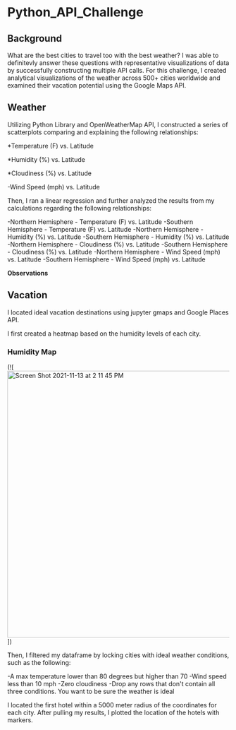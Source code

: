# Python_API_Challenge

## Background 
What are the best cities to travel too with the best weather? 
I was able to definitevly answer these questions with representative visualizations of data by successfully constructing multiple API calls. For this challenge, I created analytical visualizations of the weather across 500+ cities worldwide and examined their vacation potential using the Google Maps API. 

## Weather
Utilizing Python Library and OpenWeatherMap API, I constructed a series of scatterplots comparing and explaining the following relationships:

*Temperature (F) vs. Latitude

*Humidity (%) vs. Latitude

*Cloudiness (%) vs. Latitude

-Wind Speed (mph) vs. Latitude

Then, I ran a linear regression and further analyzed the results from my calculations regarding the following relationships: 

-Northern Hemisphere - Temperature (F) vs. Latitude
-Southern Hemisphere - Temperature (F) vs. Latitude
-Northern Hemisphere - Humidity (%) vs. Latitude
-Southern Hemisphere - Humidity (%) vs. Latitude
-Northern Hemisphere - Cloudiness (%) vs. Latitude
-Southern Hemisphere - Cloudiness (%) vs. Latitude
-Northern Hemisphere - Wind Speed (mph) vs. Latitude
-Southern Hemisphere - Wind Speed (mph) vs. Latitude

**Observations**

## Vacation
I located ideal vacation destinations using jupyter gmaps and Google Places API. 

I first created a heatmap based on the humidity levels of each city. 
### Humidity Map

(![<img width="604" alt="Screen Shot 2021-11-13 at 2 11 45 PM" src="https://user-images.githubusercontent.com/86134771/141660542-adf22ffa-dec5-4d68-bf8a-6e954e4b1215.png">])

Then, I filtered my dataframe by locking cities with ideal weather conditions, such as the following:

-A max temperature lower than 80 degrees but higher than 70
-Wind speed less than 10 mph
-Zero cloudiness
-Drop any rows that don't contain all three conditions. You want to be sure the weather is ideal

I located the first hotel within a 5000 meter radius of the coordinates for each city. After pulling my results, I plotted the location of the hotels with markers. 

